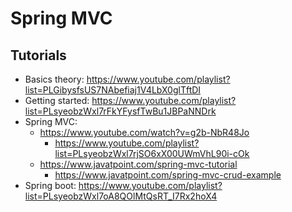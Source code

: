 # Spring MVC

## Tutorials

- Basics theory: https://www.youtube.com/playlist?list=PLGibysfsUS7NAbefiaj1V4LbX0glTftDI 
- Getting started: https://www.youtube.com/playlist?list=PLsyeobzWxl7rFkYFysfTwBu1JBPaNNDrk 
- Spring MVC: 
	- https://www.youtube.com/watch?v=g2b-NbR48Jo
		- https://www.youtube.com/playlist?list=PLsyeobzWxl7rjSO6xX00UWmVhL90i-cOk
	- https://www.javatpoint.com/spring-mvc-tutorial
		- https://www.javatpoint.com/spring-mvc-crud-example
- Spring boot: https://www.youtube.com/playlist?list=PLsyeobzWxl7oA8QOlMtQsRT_I7Rx2hoX4 
